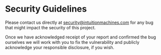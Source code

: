 # Security Guidelines

Please contact us directly at security@intuitionmachines.com for any bug that might impact the security of this project.

Once we have acknowledged receipt of your report and confirmed the bug ourselves we will work with you to fix the vulnerability and publicly acknowledge your responsible disclosure, if you wish.

